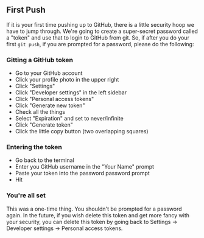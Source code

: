 ## First Push 
If it is your first time pushing up to GitHub, there is a little security hoop we have to jump through. We're going to create a super-secret password called a "token" and use that to login to GitHub from git. So, if after you do your first `git push`, if you are prompted for a password, please do the following:

### Gitting a GitHub token

* Go to your GitHub account
* Click your profile photo in the upper right
* Click "Settings"
* Click "Developer settings" in the left sidebar
* Click "Personal access tokens"
* Click "Generate new token"
* Check all the things
* Select "Expiration" and set to never/infinite
* Click "Generate token"
* Click the little copy button (two overlapping squares) 

### Entering the token

* Go back to the terminal
* Enter you GitHub username in the  "Your Name" prompt
* Paste your token into the password password prompt
* Hit <return>

### You're all set

This was a one-time thing. You shouldn't be prompted for a password again. In the future, if you wish delete this token and get more fancy with your security, you can delete this token by going back to Settings -> Developer settings -> Personal access tokens.
